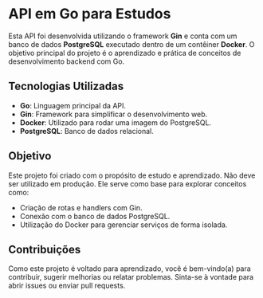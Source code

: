 
# API em Go para Estudos

Esta API foi desenvolvida utilizando o framework **Gin** e conta com um banco de dados **PostgreSQL** executado dentro de um contêiner **Docker**. O objetivo principal do projeto é o aprendizado e prática de conceitos de desenvolvimento backend com Go.

## Tecnologias Utilizadas

- **Go**: Linguagem principal da API.
- **Gin**: Framework para simplificar o desenvolvimento web.
- **Docker**: Utilizado para rodar uma imagem do PostgreSQL.
- **PostgreSQL**: Banco de dados relacional.


## Objetivo

Este projeto foi criado com o propósito de estudo e aprendizado. Não deve ser utilizado em produção. Ele serve como base para explorar conceitos como:

- Criação de rotas e handlers com Gin.
- Conexão com o banco de dados PostgreSQL.
- Utilização do Docker para gerenciar serviços de forma isolada.

## Contribuições

Como este projeto é voltado para aprendizado, você é bem-vindo(a) para contribuir, sugerir melhorias ou relatar problemas. Sinta-se à vontade para abrir issues ou enviar pull requests.
